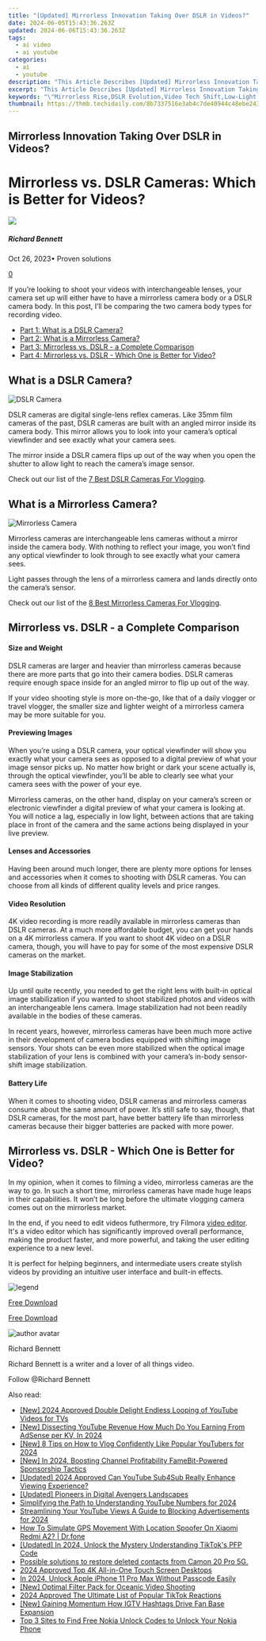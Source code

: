```yaml
---
title: "[Updated] Mirrorless Innovation Taking Over DSLR in Videos?"
date: 2024-06-05T15:43:36.263Z
updated: 2024-06-06T15:43:36.263Z
tags:
  - ai video
  - ai youtube
categories:
  - ai
  - youtube
description: "This Article Describes [Updated] Mirrorless Innovation Taking Over DSLR in Videos?"
excerpt: "This Article Describes [Updated] Mirrorless Innovation Taking Over DSLR in Videos?"
keywords: "\"Mirrorless Rise,DSLR Evolution,Video Tech Shift,Low-Light Advantage,Portable Cameras,High-Res Videos,Professional Filmers' Choice\""
thumbnail: https://thmb.techidaily.com/8b7337516e3ab4c7de40944c48ebe243474ab75d4e4c1c2d693991f9d3085553.jpg
---
```


## Mirrorless Innovation Taking Over DSLR in Videos?

# Mirrorless vs. DSLR Cameras: Which is Better for Videos?

![](https://images.wondershare.com/filmora/article-images/richard-bennett.jpg)

##### Richard Bennett

 Oct 26, 2023• Proven solutions

[0](#commentsBoxSeoTemplate)

If you’re looking to shoot your videos with interchangeable lenses, your camera set up will either have to have a mirrorless camera body or a DSLR camera body. In this post, I’ll be comparing the two camera body types for recording video.

* [Part 1: What is a DSLR Camera?](#part1)
* [Part 2: What is a Mirrorless Camera?](#part2)
* [Part 3: Mirrorless vs. DSLR - a Complete Comparison](#part3)
* [Part 4: Mirrorless vs. DSLR - Which One is Better for Video?](#part4)

## What is a DSLR Camera?

![DSLR Camera](https://images.wondershare.com/filmora/article-images/dslr-camera.jpg)

DSLR cameras are digital single-lens reflex cameras. Like 35mm film cameras of the past, DSLR cameras are built with an angled mirror inside its camera body. This mirror allows you to look into your camera’s optical viewfinder and see exactly what your camera sees.

The mirror inside a DSLR camera flips up out of the way when you open the shutter to allow light to reach the camera’s image sensor.

Check out our list of the [7 Best DSLR Cameras For Vlogging](https://tools.techidaily.com/wondershare/filmora/download/).

## What is a Mirrorless Camera?

![Mirrorless Camera](https://images.wondershare.com/filmora/article-images/mirrorless-camera.jpg)

Mirrorless cameras are interchangeable lens cameras without a mirror inside the camera body. With nothing to reflect your image, you won’t find any optical viewfinder to look through to see exactly what your camera sees.

Light passes through the lens of a mirrorless camera and lands directly onto the camera’s sensor.

Check out our list of the [8 Best Mirrorless Cameras For Vlogging](https://tools.techidaily.com/wondershare/filmora/download/).

## Mirrorless vs. DSLR - a Complete Comparison

#### Size and Weight

DSLR cameras are larger and heavier than mirrorless cameras because there are more parts that go into their camera bodies. DSLR cameras require enough space inside for an angled mirror to flip up out of the way.

If your video shooting style is more on-the-go, like that of a daily vlogger or travel vlogger, the smaller size and lighter weight of a mirrorless camera may be more suitable for you.

#### Previewing Images

When you’re using a DSLR camera, your optical viewfinder will show you exactly what your camera sees as opposed to a digital preview of what your image sensor picks up. No matter how bright or dark your scene actually is, through the optical viewfinder, you’ll be able to clearly see what your camera sees with the power of your eye.

Mirrorless cameras, on the other hand, display on your camera’s screen or electronic viewfinder a digital preview of what your camera is looking at. You will notice a lag, especially in low light, between actions that are taking place in front of the camera and the same actions being displayed in your live preview.

#### Lenses and Accessories

Having been around much longer, there are plenty more options for lenses and accessories when it comes to shooting with DSLR cameras. You can choose from all kinds of different quality levels and price ranges.

#### Video Resolution

4K video recording is more readily available in mirrorless cameras than DSLR cameras. At a much more affordable budget, you can get your hands on a 4K mirrorless camera. If you want to shoot 4K video on a DSLR camera, though, you will have to pay for some of the most expensive DSLR cameras on the market.

#### Image Stabilization

Up until quite recently, you needed to get the right lens with built-in optical image stabilization if you wanted to shoot stabilized photos and videos with an interchangeable lens camera. Image stabilization had not been readily available in the bodies of these cameras.

In recent years, however, mirrorless cameras have been much more active in their development of camera bodies equipped with shifting image sensors. Your shots can be even more stabilized when the optical image stabilization of your lens is combined with your camera’s in-body sensor-shift image stabilization.

#### Battery Life

When it comes to shooting video, DSLR cameras and mirrorless cameras consume about the same amount of power. It’s still safe to say, though, that DSLR cameras, for the most part, have better battery life than mirrorless cameras because their bigger batteries are packed with more power.

## Mirrorless vs. DSLR - Which One is Better for Video?

In my opinion, when it comes to filming a video, mirrorless cameras are the way to go. In such a short time, mirrorless cameras have made huge leaps in their capabilities. It won’t be long before the ultimate vlogging camera comes out on the mirrorless market.

In the end, if you need to edit videos futhermore, try Filmora [video editor](https://tools.techidaily.com/wondershare/filmora/download/). It's a video editor which has significantly improved overall performance, making the product faster, and more powerful, and taking the user editing experience to a new level.

It is perfect for helping beginners, and intermediate users create stylish videos by providing an intuitive user interface and built-in effects.

![legend](https://images.wondershare.com/filmora/guide/split-video-icon-filmora.jpg)

[Free Download](https://tools.techidaily.com/wondershare/filmora/download/)

[Free Download](https://tools.techidaily.com/wondershare/filmora/download/)

![author avatar](https://images.wondershare.com/filmora/article-images/richard-bennett.jpg)

Richard Bennett

Richard Bennett is a writer and a lover of all things video.

Follow @Richard Bennett

<span class="atpl-alsoreadstyle">Also read:</span>
<div><ul>
<li><a href="https://facebook-video-share.techidaily.com/new-2024-approved-double-delight-endless-looping-of-youtube-videos-for-tvs/"><u>[New] 2024 Approved  Double Delight  Endless Looping of YouTube Videos for TVs</u></a></li>
<li><a href="https://facebook-video-share.techidaily.com/new-dissecting-youtube-revenue-how-much-do-you-earning-from-adsense-per-kv-in-2024/"><u>[New] Dissecting YouTube Revenue  How Much Do You Earning From AdSense per KV, In 2024</u></a></li>
<li><a href="https://facebook-video-share.techidaily.com/new-8-tips-on-how-to-vlog-confidently-like-popular-youtubers-for-2024/"><u>[New] 8 Tips on How to Vlog Confidently Like Popular YouTubers for 2024</u></a></li>
<li><a href="https://facebook-video-share.techidaily.com/new-in-2024-boosting-channel-profitability-famebit-powered-sponsorship-tactics/"><u>[New] In 2024, Boosting Channel Profitability  FameBit-Powered Sponsorship Tactics</u></a></li>
<li><a href="https://facebook-video-share.techidaily.com/updated-2024-approved-can-youtube-sub4sub-really-enhance-viewing-experience/"><u>[Updated] 2024 Approved  Can YouTube Sub4Sub Really Enhance Viewing Experience?</u></a></li>
<li><a href="https://facebook-video-share.techidaily.com/updated-pioneers-in-digital-avengers-landscapes/"><u>[Updated] Pioneers in Digital Avengers Landscapes</u></a></li>
<li><a href="https://facebook-video-share.techidaily.com/simplifying-the-path-to-understanding-youtube-numbers-for-2024/"><u>Simplifying the Path to Understanding YouTube Numbers for 2024</u></a></li>
<li><a href="https://facebook-video-share.techidaily.com/streamlining-your-youtube-views-a-guide-to-blocking-advertisements-for-2024/"><u>Streamlining Your YouTube Views  A Guide to Blocking Advertisements for 2024</u></a></li>
<li><a href="https://fake-location.techidaily.com/how-to-simulate-gps-movement-with-location-spoofer-on-xiaomi-redmi-a2-drfone-by-drfone-virtual-android/"><u>How To Simulate GPS Movement With Location Spoofer On Xiaomi Redmi A2? | Dr.fone</u></a></li>
<li><a href="https://tiktok-clips.techidaily.com/updated-in-2024-unlock-the-mystery-understanding-tiktoks-pfp-code/"><u>[Updated] In 2024, Unlock the Mystery  Understanding TikTok's PFP Code</u></a></li>
<li><a href="https://review-topics.techidaily.com/possible-solutions-to-restore-deleted-contacts-from-camon-20-pro-5g-by-fonelab-android-recover-contacts/"><u>Possible solutions to restore deleted contacts from Camon 20 Pro 5G.</u></a></li>
<li><a href="https://extra-tips.techidaily.com/2024-approved-top-4k-all-in-one-touch-screen-desktops/"><u>2024 Approved  Top 4K All-in-One Touch Screen Desktops</u></a></li>
<li><a href="https://ios-unlock.techidaily.com/in-2024-unlock-apple-iphone-11-pro-max-without-passcode-easily-by-drfone-ios/"><u>In 2024, Unlock Apple iPhone 11 Pro Max Without Passcode Easily</u></a></li>
<li><a href="https://extra-approaches.techidaily.com/new-optimal-filter-pack-for-oceanic-video-shooting/"><u>[New] Optimal Filter Pack for Oceanic Video Shooting</u></a></li>
<li><a href="https://tiktok-clips.techidaily.com/2024-approved-the-ultimate-list-of-popular-tiktok-reactions/"><u>2024 Approved  The Ultimate List of Popular TikTok Reactions</u></a></li>
<li><a href="https://instagram-video-recordings.techidaily.com/new-gaining-momentum-how-igtv-hashtags-drive-fan-base-expansion/"><u>[New] Gaining Momentum  How IGTV Hashtags Drive Fan Base Expansion</u></a></li>
<li><a href="https://sim-unlock.techidaily.com/top-3-sites-to-find-free-nokia-unlock-codes-to-unlock-your-nokia-phone-by-drfone-android/"><u>Top 3 Sites to Find Free Nokia Unlock Codes to Unlock Your Nokia Phone</u></a></li>
</ul></div>

<ins class="adsbygoogle"
      style="display:block"
      data-ad-client="ca-pub-7571918770474297"
      data-ad-slot="8358498916"
      data-ad-format="auto"
      data-full-width-responsive="true"></ins>